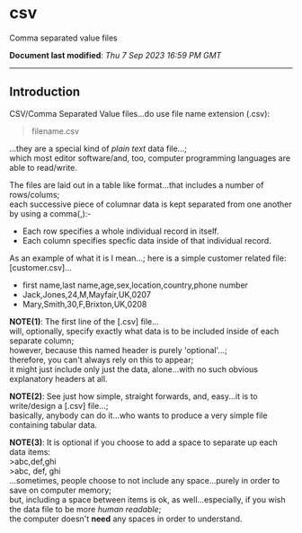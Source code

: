 # csv
Comma separated value files

**Document last modified**: *Thu 7 Sep 2023 16:59 PM GMT*

-----

## Introduction  

CSV/Comma Separated Value files...do use file name extension (.csv):  

>filename.csv  

...they are a special kind of *plain text* data file...;   
which most editor software/and, too, computer programming languages are able to read/write.      

The files are laid out in a table like format...that includes a number of rows/colums;  
each successive piece of columnar data is kept separated from one another by using a comma(,):-  
    
- Each row specifies a whole individual record in itself.  
- Each column specifies specfic data inside of that individual record.

As an example of what it is I mean...; here is a simple customer related file:  [customer.csv]...    

- first name,last name,age,sex,location,country,phone number     
- Jack,Jones,24,M,Mayfair,UK,0207    
- Mary,Smith,30,F,Brixton,UK,0208  

**NOTE(1)**: The first line of the [.csv] file...  
             will, optionally, specify exactly what data is to be included inside of each separate column;    
             however, because this named header is purely 'optional'...;     
             therefore, you can't always rely on this to appear;     
             it might just include only just the data, alone...with no such obvious explanatory headers at all.    

**NOTE(2)**: See just how simple, straight forwards, and, easy...it is to write/design a [.csv] file...;    
             basically, anybody can do it...who wants to produce a very simple file containing tabular data.   

**NOTE(3)**: It is optional if you choose to add a space to separate up each data items:  
             >abc,def,ghi   
             >abc, def, ghi     
             ...sometimes, people choose to not include any space...purely in order to save on computer memory;  
             but, including a space between items is ok, as well...especially, if you wish the data file to be more *human readable*;  
             the computer doesn't **need** any spaces in order to understand.      
